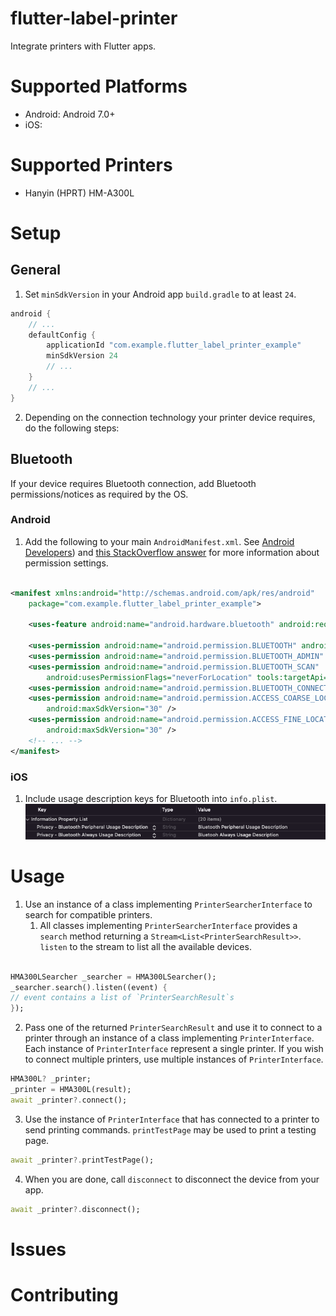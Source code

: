 # flutter-label-printer

Integrate printers with Flutter apps.

# Supported Platforms

- Android: Android 7.0+
- iOS:

# Supported Printers

- Hanyin (HPRT) HM-A300L

# Setup

## General

1. Set `minSdkVersion` in your Android app `build.gradle` to at least `24`.

```groovy
android {
    // ...
    defaultConfig {
        applicationId "com.example.flutter_label_printer_example"
        minSdkVersion 24
        // ...
    }
    // ...
}
```

2. Depending on the connection technology your printer device requires, do the following steps:

## Bluetooth

If your device requires Bluetooth connection, add Bluetooth permissions/notices as required by the
OS.

### Android

1. Add the following to your main `AndroidManifest.xml`.
   See [Android Developers](https://developer.android.com/guide/topics/connectivity/bluetooth/permissions))
   and [this StackOverflow answer](https://stackoverflow.com/a/70793272)
   for more information about permission settings.

```xml

<manifest xmlns:android="http://schemas.android.com/apk/res/android"
    package="com.example.flutter_label_printer_example">

    <uses-feature android:name="android.hardware.bluetooth" android:required="true" />

    <uses-permission android:name="android.permission.BLUETOOTH" android:maxSdkVersion="30" />
    <uses-permission android:name="android.permission.BLUETOOTH_ADMIN" android:maxSdkVersion="30" />
    <uses-permission android:name="android.permission.BLUETOOTH_SCAN"
        android:usesPermissionFlags="neverForLocation" tools:targetApi="s" />
    <uses-permission android:name="android.permission.BLUETOOTH_CONNECT" />
    <uses-permission android:name="android.permission.ACCESS_COARSE_LOCATION"
        android:maxSdkVersion="30" />
    <uses-permission android:name="android.permission.ACCESS_FINE_LOCATION"
        android:maxSdkVersion="30" />
    <!-- ... -->
</manifest>
```

### iOS

1. Include usage description keys for Bluetooth into `info.plist`.
   ![iOS XCode Bluetooth permission instruction](README_img/ios-bluetooth-perm.png)

# Usage

1. Use an instance of a class implementing `PrinterSearcherInterface` to search for compatible
   printers.
    1. All classes implementing `PrinterSearcherInterface` provides a `search` method returning
       a `Stream<List<PrinterSearchResult>>`. `listen` to the stream to list all the available
       devices.

```dart

HMA300LSearcher _searcher = HMA300LSearcher();
_searcher.search().listen((event) {
// event contains a list of `PrinterSearchResult`s
});
```

2. Pass one of the returned `PrinterSearchResult` and use it to connect to a printer through an
   instance of a class implementing `PrinterInterface`. Each instance of `PrinterInterface`
   represent a single printer. If you wish to connect multiple printers, use multiple instances
   of `PrinterInterface`.

```dart
HMA300L? _printer;
_printer = HMA300L(result);
await _printer?.connect();
```

3. Use the instance of `PrinterInterface` that has connected to a printer to send printing commands. 
   `printTestPage` may be used to print a testing page.

```dart
await _printer?.printTestPage();
```

4. When you are done, call `disconnect` to disconnect the device from your app.

```dart
await _printer?.disconnect();
```

# Issues

# Contributing
